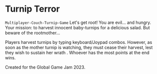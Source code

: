 # Turnip Terror

`Multiplayer-Couch-Turnip-Game` 
Let's get root! You are evil... and hungry. Your mission: to harvest innocent baby-turnips for a delicious salad. But beware of the rootmother...

Players harvest turnips by typing keyboard/Joypad combos. However, as soon as the mother turnip is watching, they must cease their harvest, lest they wish to sustain her wrath . Whoever has the most points at the end wins.

Created for the Global Game Jam 2023.
